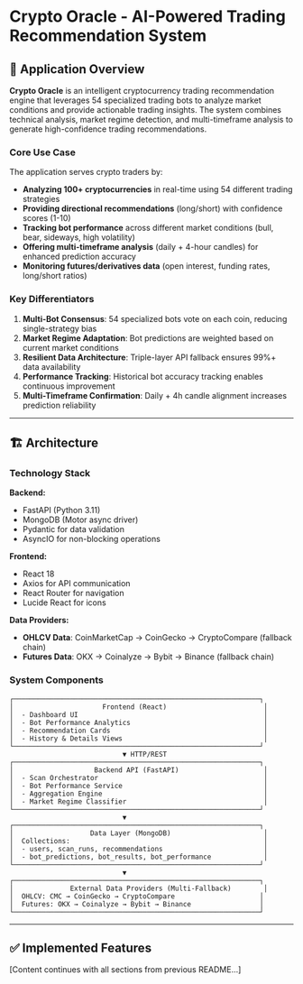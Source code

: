 # Crypto Oracle - AI-Powered Trading Recommendation System

## 🎯 Application Overview

**Crypto Oracle** is an intelligent cryptocurrency trading recommendation engine that leverages 54 specialized trading bots to analyze market conditions and provide actionable trading insights. The system combines technical analysis, market regime detection, and multi-timeframe analysis to generate high-confidence trading recommendations.

### Core Use Case

The application serves crypto traders by:
- **Analyzing 100+ cryptocurrencies** in real-time using 54 different trading strategies
- **Providing directional recommendations** (long/short) with confidence scores (1-10)
- **Tracking bot performance** across different market conditions (bull, bear, sideways, high volatility)
- **Offering multi-timeframe analysis** (daily + 4-hour candles) for enhanced prediction accuracy
- **Monitoring futures/derivatives data** (open interest, funding rates, long/short ratios)

### Key Differentiators

1. **Multi-Bot Consensus**: 54 specialized bots vote on each coin, reducing single-strategy bias
2. **Market Regime Adaptation**: Bot predictions are weighted based on current market conditions
3. **Resilient Data Architecture**: Triple-layer API fallback ensures 99%+ data availability
4. **Performance Tracking**: Historical bot accuracy tracking enables continuous improvement
5. **Multi-Timeframe Confirmation**: Daily + 4h candle alignment increases prediction reliability

---

## 🏗️ Architecture

### Technology Stack

**Backend:**
- FastAPI (Python 3.11)
- MongoDB (Motor async driver)
- Pydantic for data validation
- AsyncIO for non-blocking operations

**Frontend:**
- React 18
- Axios for API communication
- React Router for navigation
- Lucide React for icons

**Data Providers:**
- **OHLCV Data**: CoinMarketCap → CoinGecko → CryptoCompare (fallback chain)
- **Futures Data**: OKX → Coinalyze → Bybit → Binance (fallback chain)

### System Components

```
┌─────────────────────────────────────────────────────────────┐
│                      Frontend (React)                        │
│  - Dashboard UI                                              │
│  - Bot Performance Analytics                                 │
│  - Recommendation Cards                                      │
│  - History & Details Views                                   │
└─────────────────────────────────────────────────────────────┘
                            ▼ HTTP/REST
┌─────────────────────────────────────────────────────────────┐
│                    Backend API (FastAPI)                     │
│  - Scan Orchestrator                                         │
│  - Bot Performance Service                                   │
│  - Aggregation Engine                                        │
│  - Market Regime Classifier                                  │
└─────────────────────────────────────────────────────────────┘
                            ▼
┌─────────────────────────────────────────────────────────────┐
│                   Data Layer (MongoDB)                       │
│  Collections:                                                │
│  - users, scan_runs, recommendations                         │
│  - bot_predictions, bot_results, bot_performance             │
└─────────────────────────────────────────────────────────────┘
                            ▼
┌─────────────────────────────────────────────────────────────┐
│              External Data Providers (Multi-Fallback)        │
│  OHLCV: CMC → CoinGecko → CryptoCompare                     │
│  Futures: OKX → Coinalyze → Bybit → Binance                 │
└─────────────────────────────────────────────────────────────┘
```

---

## ✅ Implemented Features

[Content continues with all sections from previous README...]
